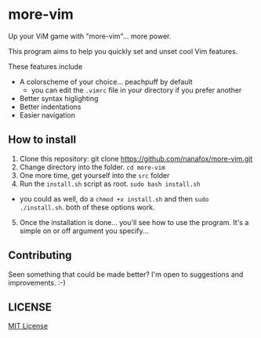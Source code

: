 # more-vim

Up your ViM game with "more-vim"... more power.

This program aims to help you quickly set and unset cool Vim features.

These features include

- A colorscheme of your choice... peachpuff by default
  - you can edit the `.vimrc` file in your directory if you prefer another
- Better syntax higlighting
- Better indentations
- Easier navigation

## How to install

1. Clone this repository: git clone https://github.com/nanafox/more-vim.git
2. Change directory into the folder. `cd more-vim`
3. One more time, get yourself into the `src` folder
4. Run the `install.sh` script as root. `sudo bash install.sh`
  - you could as well, do a `chmod +x install.sh` and then `sudo ./install.sh`.
  both of these options work.
5. Once the installation is done... you'll see how to use the program.
It's a simple on or off argument you specify...

## Contributing

Seen something that could be made better? I'm open to suggestions and improvements. :-)

## LICENSE
[MIT License](LICENSE)
